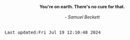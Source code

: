 
<div align="center"><b><span>You're on earth. There's no cure for that.</span></b><br><br><i> - Samuel Beckett</i></div>
<br><br><kbd>Last updated:Fri Jul 19 12:10:48 2024</kbd>